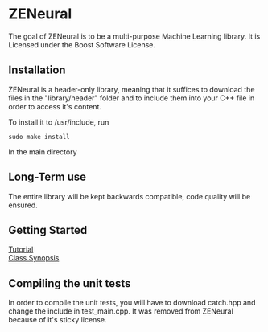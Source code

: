 # ZENeural
The goal of ZENeural is to be a multi-purpose Machine Learning library.
It is Licensed under the Boost Software License.



## Installation
ZENeural is a header-only library, meaning that it suffices to download the files in the "library/header" folder and to include them into your C++ file in order to access it's content.

To install it to /usr/include, run

`sudo make install`

In the main directory

## Long-Term use
The entire library will be kept backwards compatible, code quality will be ensured.

## Getting Started

[Tutorial <work In progress>](https://github.com/Wittmaxi/ZENeural/wiki/Tutorial---%231-Basic-usage-of-the-Neural-Network)
  <br>
[Class Synopsis <work in progress>]()

## Compiling the unit tests
In order to compile the unit tests, you will have to download catch.hpp and change the include in test_main.cpp. It was removed from ZENeural because of it's sticky license.
